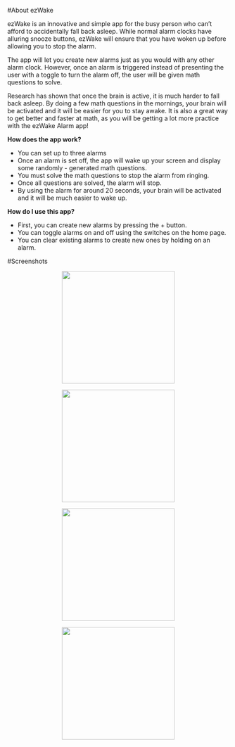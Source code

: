 #About ezWake

ezWake is an innovative and simple app for the busy person who can’t afford to accidentally fall back asleep. While normal alarm clocks have alluring snooze buttons, ezWake will ensure that you have woken up before allowing you to stop the alarm.

The app will let you create new alarms just as you would with any other alarm clock. However, once an alarm is triggered instead of presenting the user with a toggle to turn the alarm off, the user will be given math questions to solve.

Research has shown that once the brain is active, it is much harder to fall back asleep. By doing a few math questions in the mornings, your brain will be activated and it will be easier for you to stay awake. It is also a great way to get better and faster at math, as you will be getting a lot more practice with the ezWake Alarm app!

**How does the app work?**
- You can set up to three alarms
- Once an alarm is set off, the app will wake up your screen and display some randomly -
generated math questions.
- You must solve the math questions to stop the alarm from ringing.
- Once all questions are solved, the alarm will stop.
- By using the alarm for around 20 seconds, your brain will be activated and it will be much easier to wake up.

**How do I use this app?**
- First, you can create new alarms by pressing the + button.
- You can toggle alarms on and off using the switches on the home page.
- You can clear existing alarms to create new ones by holding on an alarm.

#Screenshots

<p align="center">
  <img src="https://lh3.googleusercontent.com/_vV3ZXazHjjt2KUk1LZiy32dcJRSJ33OrzLr4Sn7ftqsWpfgNBl-tl55PCjDFtOi3cct=w1322-h1642-rw" width="256">
</p>

<p align="center">
  <img src="https://lh3.googleusercontent.com/0WmeMZFW1VXN6KJI_GJQiCL1L3lcswoEkS3vJBtcxeV0oiIfZ-IdYf5UoefDaMZfNRo=w1322-h1642-rw" width="256">
</p>

<p align="center">
  <img src="https://lh3.googleusercontent.com/2LFpkiQGaLy0mBTG1xhIj2Jxq3VNE9rj1jqfXwJzDxmkiPO-zyPvLvbt-9XVp4crxygM=w1322-h1642-rw" width="256">
</p>

<p align="center">
  <img src="https://lh3.googleusercontent.com/yB0aQg1kDSSlnEBGGBWMcb5qqjYVhlH9CHO5JhMizOlTyhHf1YvDxfoGmhO29bgCQyI=w1322-h1642-rw" width="256">
</p>
